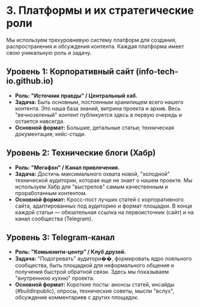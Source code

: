 # 3. Платформы и их стратегические роли

Мы используем трехуровневую систему платформ для создания, распространения и обсуждения контента. Каждая платформа имеет свою уникальную роль и задачу.

## Уровень 1: Корпоративный сайт (info-tech-io.github.io)

*   **Роль: "Источник правды" / Центральный хаб.**
*   **Задача:** Быть основным, постоянным хранилищем всего нашего контента. Это наша база знаний, витрина проекта и архив. Весь "вечнозеленый" контент публикуется здесь в первую очередь и остается навсегда.
*   **Основной формат:** Большие, детальные статьи; техническая документация; кейс-стади.

## Уровень 2: Технические блоги (Хабр)

*   **Роль: "Мегафон" / Канал привлечения.**
*   **Задача:** Достичь максимального охвата новой, "холодной" технической аудитории, которая еще не знает о нашем проекте. Мы используем Хабр для "выстрелов" самым качественным и проработанным контентом.
*   **Основной формат:** Кросс-пост лучших статей с корпоративного сайта, адаптированных под аудиторию и формат площадки. В конце каждой статьи — обязательная ссылка на первоисточник (сайт) и на канал сообщества (Telegram).

## Уровень 3: Telegram-канал

*   **Роль: "Комьюнити-центр" / Клуб друзей.**
*   **Задача:** "Подогревать" аудитори��, формировать ядро лояльного сообщества, быть площадкой для неформального общения и получения быстрой обратной связи. Здесь мы показываем "внутреннюю кухню" проекта.
*   **Основной формат:** Короткие посты: анонсы статей, инсайды (#buildinpublic), опросы, технические советы, мысли "вслух", обсуждение комментариев с других площадок.
